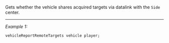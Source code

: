 Gets whether the vehicle shares acquired targets via datalink with the `Side` center.


---
*Example 1:*
```sqf
vehicleReportRemoteTargets vehicle player;
```